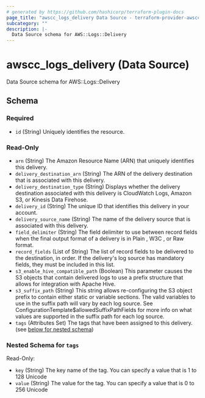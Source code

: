 ```yaml
---
# generated by https://github.com/hashicorp/terraform-plugin-docs
page_title: "awscc_logs_delivery Data Source - terraform-provider-awscc"
subcategory: ""
description: |-
  Data Source schema for AWS::Logs::Delivery
---
```


# awscc_logs_delivery (Data Source)

Data Source schema for AWS::Logs::Delivery



<!-- schema generated by tfplugindocs -->
## Schema

### Required

- `id` (String) Uniquely identifies the resource.

### Read-Only

- `arn` (String) The Amazon Resource Name (ARN) that uniquely identifies this delivery.
- `delivery_destination_arn` (String) The ARN of the delivery destination that is associated with this delivery.
- `delivery_destination_type` (String) Displays whether the delivery destination associated with this delivery is CloudWatch Logs, Amazon S3, or Kinesis Data Firehose.
- `delivery_id` (String) The unique ID that identifies this delivery in your account.
- `delivery_source_name` (String) The name of the delivery source that is associated with this delivery.
- `field_delimiter` (String) The field delimiter to use between record fields when the final output format of a delivery is in Plain , W3C , or Raw format.
- `record_fields` (List of String) The list of record fields to be delivered to the destination, in order. If the delivery's log source has mandatory fields, they must be included in this list.
- `s3_enable_hive_compatible_path` (Boolean) This parameter causes the S3 objects that contain delivered logs to use a prefix structure that allows for integration with Apache Hive.
- `s3_suffix_path` (String) This string allows re-configuring the S3 object prefix to contain either static or variable sections. The valid variables to use in the suffix path will vary by each log source. See ConfigurationTemplate$allowedSuffixPathFields for more info on what values are supported in the suffix path for each log source.
- `tags` (Attributes Set) The tags that have been assigned to this delivery. (see [below for nested schema](#nestedatt--tags))

<a id="nestedatt--tags"></a>
### Nested Schema for `tags`

Read-Only:

- `key` (String) The key name of the tag. You can specify a value that is 1 to 128 Unicode
- `value` (String) The value for the tag. You can specify a value that is 0 to 256 Unicode
